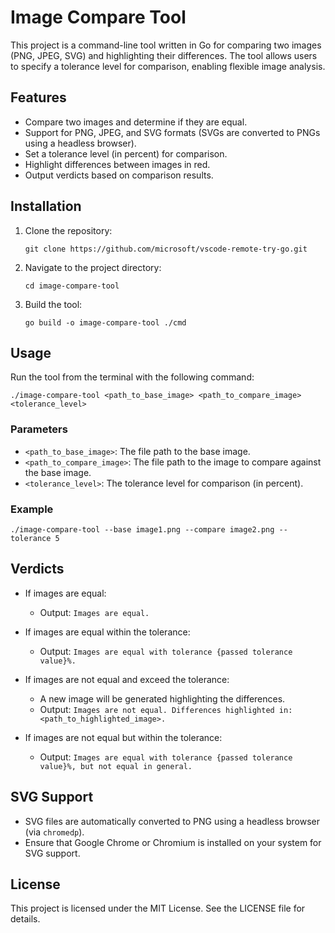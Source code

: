 # Image Compare Tool

This project is a command-line tool written in Go for comparing two images (PNG, JPEG, SVG) and highlighting their differences. The tool allows users to specify a tolerance level for comparison, enabling flexible image analysis.

## Features

- Compare two images and determine if they are equal.
- Support for PNG, JPEG, and SVG formats (SVGs are converted to PNGs using a headless browser).
- Set a tolerance level (in percent) for comparison.
- Highlight differences between images in red.
- Output verdicts based on comparison results.

## Installation

1. Clone the repository:

   ```
   git clone https://github.com/microsoft/vscode-remote-try-go.git
   ```

2. Navigate to the project directory:

   ```
   cd image-compare-tool
   ```

3. Build the tool:

   ```
   go build -o image-compare-tool ./cmd
   ```

## Usage

Run the tool from the terminal with the following command:

```
./image-compare-tool <path_to_base_image> <path_to_compare_image> <tolerance_level>
```

### Parameters

- `<path_to_base_image>`: The file path to the base image.
- `<path_to_compare_image>`: The file path to the image to compare against the base image.
- `<tolerance_level>`: The tolerance level for comparison (in percent).

### Example

```
./image-compare-tool --base image1.png --compare image2.png --tolerance 5
```

## Verdicts

- If images are equal:
  - Output: `Images are equal.`

- If images are equal within the tolerance:
  - Output: `Images are equal with tolerance {passed tolerance value}%.`

- If images are not equal and exceed the tolerance:
  - A new image will be generated highlighting the differences.
  - Output: `Images are not equal. Differences highlighted in: <path_to_highlighted_image>.`

- If images are not equal but within the tolerance:
  - Output: `Images are equal with tolerance {passed tolerance value}%, but not equal in general.`

## SVG Support

- SVG files are automatically converted to PNG using a headless browser (via `chromedp`).
- Ensure that Google Chrome or Chromium is installed on your system for SVG support.

## License

This project is licensed under the MIT License. See the LICENSE file for details.